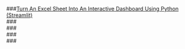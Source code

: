 ###[Turn An Excel Sheet Into An Interactive Dashboard Using Python (Streamlit)](https://www.youtube.com/watch?v=Sb0A9i6d320)  
###[]()  
###[]()  
###[]()  
###[]()  
